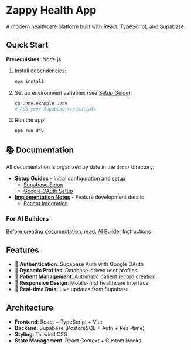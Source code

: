 # Zappy Health App

A modern healthcare platform built with React, TypeScript, and Supabase.

## Quick Start

**Prerequisites:** Node.js

1. Install dependencies:
   ```bash
   npm install
   ```

2. Set up environment variables (see [Setup Guide](docs/2025-06-25/SUPABASE_SETUP.md)):
   ```bash
   cp .env.example .env
   # Add your Supabase credentials
   ```

3. Run the app:
   ```bash
   npm run dev
   ```

## 📚 Documentation

All documentation is organized by date in the `docs/` directory:

- **[Setup Guides](docs/2025-06-25/)** - Initial configuration and setup
  - [Supabase Setup](docs/2025-06-25/SUPABASE_SETUP.md)
  - [Google OAuth Setup](docs/2025-06-25/GOOGLE_OAUTH_SETUP.md)
- **[Implementation Notes](docs/2025-06-25/)** - Feature development details
  - [Patient Integration](docs/2025-06-25/PATIENT_INTEGRATION.md)

### For AI Builders
Before creating documentation, read: [AI Builder Instructions](docs/AI_BUILDER_INSTRUCTIONS.md)

## Features

- 🔐 **Authentication**: Supabase Auth with Google OAuth
- 👤 **Dynamic Profiles**: Database-driven user profiles
- 🏥 **Patient Management**: Automatic patient record creation
- 📱 **Responsive Design**: Mobile-first healthcare interface
- 🔄 **Real-time Data**: Live updates from Supabase

## Architecture

- **Frontend**: React + TypeScript + Vite
- **Backend**: Supabase (PostgreSQL + Auth + Real-time)
- **Styling**: Tailwind CSS
- **State Management**: React Context + Custom Hooks
